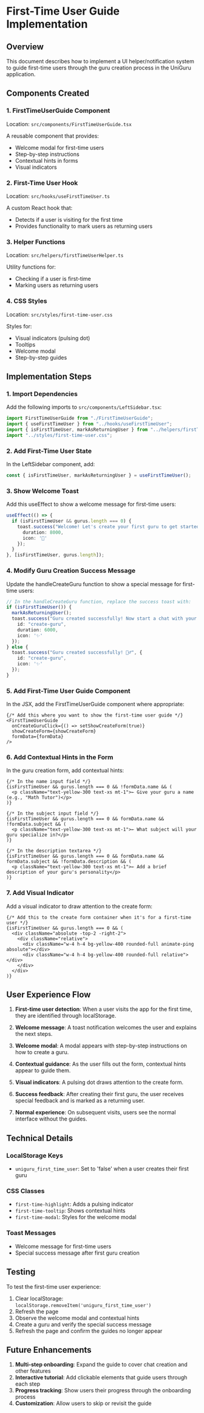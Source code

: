 # First-Time User Guide Implementation

## Overview
This document describes how to implement a UI helper/notification system to guide first-time users through the guru creation process in the UniGuru application.

## Components Created

### 1. FirstTimeUserGuide Component
Location: `src/components/FirstTimeUserGuide.tsx`

A reusable component that provides:
- Welcome modal for first-time users
- Step-by-step instructions
- Contextual hints in forms
- Visual indicators

### 2. First-Time User Hook
Location: `src/hooks/useFirstTimeUser.ts`

A custom React hook that:
- Detects if a user is visiting for the first time
- Provides functionality to mark users as returning users

### 3. Helper Functions
Location: `src/helpers/firstTimeUserHelper.ts`

Utility functions for:
- Checking if a user is first-time
- Marking users as returning users

### 4. CSS Styles
Location: `src/styles/first-time-user.css`

Styles for:
- Visual indicators (pulsing dot)
- Tooltips
- Welcome modal
- Step-by-step guides

## Implementation Steps

### 1. Import Dependencies
Add the following imports to `src/components/LeftSidebar.tsx`:

```typescript
import FirstTimeUserGuide from "./FirstTimeUserGuide";
import { useFirstTimeUser } from "../hooks/useFirstTimeUser";
import { isFirstTimeUser, markAsReturningUser } from "../helpers/firstTimeUserHelper";
import "../styles/first-time-user.css";
```

### 2. Add First-Time User State
In the LeftSidebar component, add:

```typescript
const { isFirstTimeUser, markAsReturningUser } = useFirstTimeUser();
```

### 3. Show Welcome Toast
Add this useEffect to show a welcome message for first-time users:

```typescript
useEffect(() => {
  if (isFirstTimeUser && gurus.length === 0) {
    toast.success("Welcome! Let's create your first guru to get started 🧙‍♂️", {
      duration: 8000,
      icon: '👋'
    });
  }
}, [isFirstTimeUser, gurus.length]);
```

### 4. Modify Guru Creation Success Message
Update the handleCreateGuru function to show a special message for first-time users:

```typescript
// In the handleCreateGuru function, replace the success toast with:
if (isFirstTimeUser()) {
  markAsReturningUser();
  toast.success("Guru created successfully! Now start a chat with your new guru 🎉", {
    id: "create-guru",
    duration: 6000,
    icon: '✨'
  });
} else {
  toast.success("Guru created successfully! 🧙‍♂️", {
    id: "create-guru",
    icon: '✨'
  });
}
```

### 5. Add First-Time User Guide Component
In the JSX, add the FirstTimeUserGuide component where appropriate:

```tsx
{/* Add this where you want to show the first-time user guide */}
<FirstTimeUserGuide 
  onCreateGuruClick={() => setShowCreateForm(true)}
  showCreateForm={showCreateForm}
  formData={formData}
/>
```

### 6. Add Contextual Hints in the Form
In the guru creation form, add contextual hints:

```tsx
{/* In the name input field */}
{isFirstTimeUser && gurus.length === 0 && !formData.name && (
  <p className="text-yellow-300 text-xs mt-1">← Give your guru a name (e.g., "Math Tutor")</p>
)}

{/* In the subject input field */}
{isFirstTimeUser && gurus.length === 0 && formData.name && !formData.subject && (
  <p className="text-yellow-300 text-xs mt-1">← What subject will your guru specialize in?</p>
)}

{/* In the description textarea */}
{isFirstTimeUser && gurus.length === 0 && formData.name && formData.subject && !formData.description && (
  <p className="text-yellow-300 text-xs mt-1">← Add a brief description of your guru's personality</p>
)}
```

### 7. Add Visual Indicator
Add a visual indicator to draw attention to the create form:

```tsx
{/* Add this to the create form container when it's for a first-time user */}
{isFirstTimeUser && gurus.length === 0 && (
  <div className="absolute -top-2 -right-2">
    <div className="relative">
      <div className="w-4 h-4 bg-yellow-400 rounded-full animate-ping absolute"></div>
      <div className="w-4 h-4 bg-yellow-400 rounded-full relative"></div>
    </div>
  </div>
)}
```

## User Experience Flow

1. **First-time user detection**: When a user visits the app for the first time, they are identified through localStorage.

2. **Welcome message**: A toast notification welcomes the user and explains the next steps.

3. **Welcome modal**: A modal appears with step-by-step instructions on how to create a guru.

4. **Contextual guidance**: As the user fills out the form, contextual hints appear to guide them.

5. **Visual indicators**: A pulsing dot draws attention to the create form.

6. **Success feedback**: After creating their first guru, the user receives special feedback and is marked as a returning user.

7. **Normal experience**: On subsequent visits, users see the normal interface without the guides.

## Technical Details

### LocalStorage Keys
- `uniguru_first_time_user`: Set to 'false' when a user creates their first guru

### CSS Classes
- `first-time-highlight`: Adds a pulsing indicator
- `first-time-tooltip`: Shows contextual hints
- `first-time-modal`: Styles for the welcome modal

### Toast Messages
- Welcome message for first-time users
- Special success message after first guru creation

## Testing

To test the first-time user experience:
1. Clear localStorage: `localStorage.removeItem('uniguru_first_time_user')`
2. Refresh the page
3. Observe the welcome modal and contextual hints
4. Create a guru and verify the special success message
5. Refresh the page and confirm the guides no longer appear

## Future Enhancements

1. **Multi-step onboarding**: Expand the guide to cover chat creation and other features
2. **Interactive tutorial**: Add clickable elements that guide users through each step
3. **Progress tracking**: Show users their progress through the onboarding process
4. **Customization**: Allow users to skip or revisit the guide